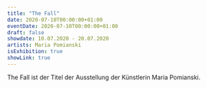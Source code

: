 ```yaml
---
title: "The Fall"
date: 2020-07-10T00:00:00+01:00
eventDate: 2020-07-10T00:00:00+01:00
draft: false
showdate: 10.07.2020 - 20.07.2020
artists: Maria Pomianski
isExhibition: true
showLink: true
---
```


The Fall ist der Titel der Ausstellung der Künstlerin Maria Pomianski. 
